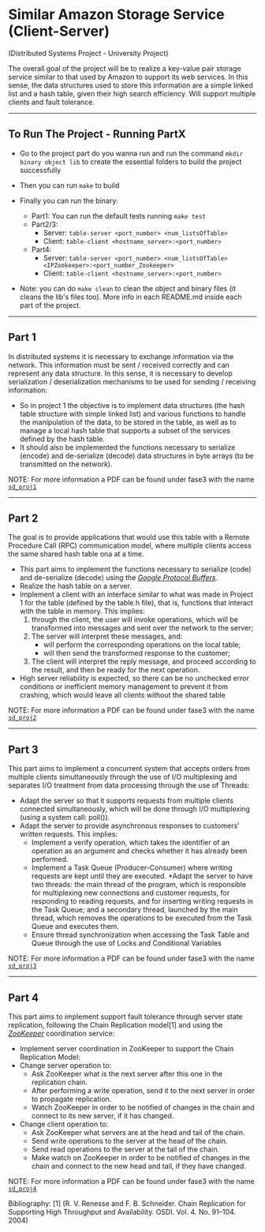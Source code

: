 # Similar Amazon Storage Service (Client-Server)
(Distributed Systems Project - University Project)

The overall goal of the project will be to realize a key-value pair storage service similar to that used by Amazon to support its web services. In this sense, the data structures used to store this information are a simple linked list and a hash table, given their high search efficiency. Will support multiple clients and fault tolerance.

----------------------------------
## To Run The Project - Running PartX
* Go to the project part do you wanna run and run the command ```mkdir binary object lib``` to create the essential folders to build the project successfully 

* Then you can run ```make``` to build

* Finally you can run the binary:
    * Part1: You can run the default tests running ```make test```
    * Part2/3:
        * Server: ```table-server <port_number> <num_listsOfTable>```
        * Client: ```table-client <hostname_server>:<port_number>```
    * Part4: 
        * Server: ```table-server <port_number> <num_listsOfTable> <IPZookeeper>:<port_number_Zookeeper>```
        * Client: ```table-client <hostname_server>:<port_number>```

* Note: you can do ```make clean``` to clean the object and binary files (it cleans the lib's files too). More info in each README.md inside each part of the project.


----------------------------------
## Part 1

In distributed systems it is necessary to exchange information via the network. This information must be sent / received correctly and can represent any data structure. In this sense, it is necessary to develop serialization / deserialization mechanisms to be used for sending / receiving information:
* So in project 1 the objective is to implement data structures (the hash table structure with simple linked list) and various functions to handle the manipulation of the data, to be stored in the table, as well as to manage a local hash table that supports a subset of the services defined by the hash table.
* It should also be implemented the functions necessary to serialize (encode) and de-serialize (decode) data structures in byte arrays (to be transmitted on the network).

NOTE: For more information a PDF can be found under fase3 with the name [`sd_proj1`](part1/sd_proj1.pdf)

----------------------------------
## Part 2

The goal is to provide applications that would use this table with a Remote Procedure Call (RPC) communication model, where multiple clients access the same shared hash table ona at a time.

* This part aims to implement the functions necessary to serialize (code) and de-serialize (decode) using the [*Google Protocol Buffers*](https://github.com/protobuf-c/protobuf-c).
* Realize the hash table on a server.
* Implement a client with an interface similar to what was made in Project 1 for the table (defined by the table.h file), that is, functions that interact with the table in memory. This implies:
    1. through the client, the user will invoke operations, which will be transformed into messages and sent over the network to the server;
    2. The server will interpret these messages, and: 
        * will perform the corresponding operations on the local table;
        * will then send the transformed response to the customer;
    3. The client will interpret the reply message, and proceed according to the result, and then be ready for the next operation.
* High server reliability is expected, so there can be no unchecked error conditions or inefficient memory management to prevent it from crashing, which would leave all clients without the shared table

NOTE: For more information a PDF can be found under fase3 with the name [`sd_proj2`](part2/sd_proj2.pdf)

----------------------------------
## Part 3
This part aims to implement a concurrent system that accepts orders from multiple clients simultaneously through the use of I/O multiplexing and separates I/O treatment from data processing through the use of Threads:
* Adapt the server so that it supports requests from multiple clients connected simultaneously, which will be done through I/O multiplexing (using a system call: poll()).
* Adapt the server to provide asynchronous responses to customers' written requests. This implies:
	* Implement a verify operation, which takes the identifier of an operation as an argument and checks whether it has already been performed.
	* Implement a Task Queue (Producer-Consumer) where writing requests are kept until they are executed.
	*Adapt the server to have two threads: the main thread of the program, which is responsible for multiplexing new connections and customer requests, for responding to reading requests, and for inserting writing requests in the Task Queue; and a secondary thread, launched by the main thread, which removes the operations to be executed from the Task Queue and executes them.
	* Ensure thread synchronization when accessing the Task Table and Queue through the use of Locks and Conditional Variables

NOTE: For more information a PDF can be found under fase3 with the name [`sd_proj3`](part3/sd_proj3.pdf)

----------------------------------
## Part 4
This part aims to implement support fault tolerance through server state replication, following the Chain Replication model[1] and using the [*ZooKeeper*](https://zookeeper.apache.org/) coordination service:
* Implement server coordination in ZooKeeper to support the Chain Replication Model:
* Change server operation to:
	* Ask ZooKeeper what is the next server after this one in the replication chain.
	* After performing a write operation, send it to the next server in order to propagate replication.
	* Watch ZooKeeper in order to be notified of changes in the chain and connect to its new server, if it has changed.
* Change client operation to:
	* Ask ZooKeeper what servers are at the head and tail of the chain.
	* Send write operations to the server at the head of the chain.
	* Send read operations to the server at the tail of the chain.
	* Make watch on ZooKeeper in order to be notified of changes in the chain and connect to the new head and tail, if they have changed.

NOTE: For more information a PDF can be found under fase3 with the name [`sd_proj4`](part4/sd_proj4.pdf)

Bibliography:
[1] (R. V. Renesse and F. B. Schneider. Chain Replication for Supporting High Throughput and Availability. OSDI. Vol. 4. No. 91–104. 2004)
